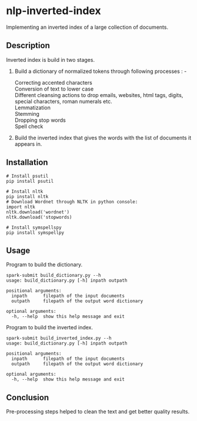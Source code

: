 # nlp-inverted-index
Implementing an inverted index of a large collection of documents.

## Description
Inverted index is build in two stages. <br>

1. Build a dictionary of normalized tokens through following processes : - <br>

    Correcting accented characters <br>
    Conversion of text to lower case <br>
    Different cleansing actions to drop emails, websites, html tags, digits, special characters, roman numerals etc. <br>
    Lemmatization <br>
    Stemming <br>
    Dropping stop words <br>
    Spell check <br>
    
2. Build the inverted index that gives the words with the list of documents it appears in.

## Installation

```console
# Install psutil
pip install psutil

# Install nltk
pip install nltk
# Download Wordnet through NLTK in python console:
import nltk
nltk.download('wordnet')
nltk.download('stopwords)

# Install symspellspy
pip install symspellpy
```

## Usage
Program to build the dictionary.

```Py Spark
spark-submit build_dictionary.py --h
usage: build_dictionary.py [-h] inpath outpath

positional arguments:
  inpath      filepath of the input documents
  outpath     filepath of the output word dictionary

optional arguments:
  -h, --help  show this help message and exit
```

Program to build the inverted index.

```Py Spark
spark-submit build_inverted_index.py --h
usage: build_dictionary.py [-h] inpath outpath

positional arguments:
  inpath      filepath of the input documents
  outpath     filepath of the output word dictionary

optional arguments:
  -h, --help  show this help message and exit
```

## Conclusion
Pre-processing steps helped to clean the text and get better quality results.
